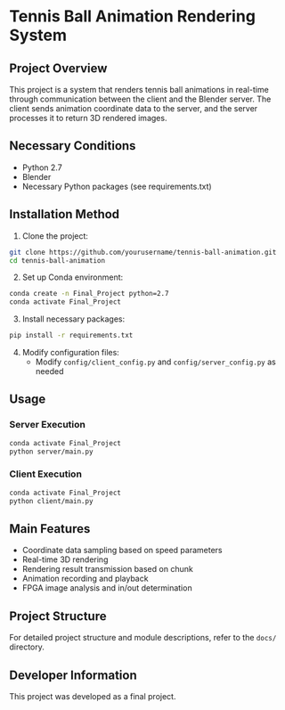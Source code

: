 # Tennis Ball Animation Rendering System

## Project Overview

This project is a system that renders tennis ball animations in real-time through communication between the client and the Blender server. The client sends animation coordinate data to the server, and the server processes it to return 3D rendered images.

## Necessary Conditions

- Python 2.7
- Blender
- Necessary Python packages (see requirements.txt)

## Installation Method

1. Clone the project:
```bash
git clone https://github.com/yourusername/tennis-ball-animation.git
cd tennis-ball-animation
```

2. Set up Conda environment:
```bash
conda create -n Final_Project python=2.7
conda activate Final_Project
```

3. Install necessary packages:
```bash
pip install -r requirements.txt
```

4. Modify configuration files:
   - Modify `config/client_config.py` and `config/server_config.py` as needed

## Usage

### Server Execution

```bash
conda activate Final_Project
python server/main.py
```

### Client Execution

```bash
conda activate Final_Project
python client/main.py
```

## Main Features

- Coordinate data sampling based on speed parameters
- Real-time 3D rendering
- Rendering result transmission based on chunk
- Animation recording and playback
- FPGA image analysis and in/out determination

## Project Structure

For detailed project structure and module descriptions, refer to the `docs/` directory.

## Developer Information

This project was developed as a final project. 